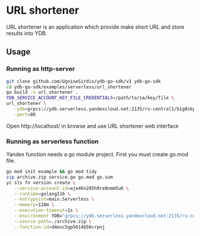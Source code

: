 # URL shortener

URL shortener is an application which provide make short URL and store results into YDB.

## Usage

### Running as http-server

```bash
git clone github.com/UgnineSirdis/ydb-go-sdk/v3 ydb-go-sdk
cd ydb-go-sdk/examples/serverless/url_shortener
go build -o url_shortener .
YDB_SERVICE_ACCOUNT_KEY_FILE_CREDENTIALS=/path/to/sa/key/file \
url_shortener \
   -ydb=grpcs://ydb.serverless.yandexcloud.net:2135/ru-central1/b1g8skpblkos03malf3s/etn01f8gv9an9sedo9fu \
   -port=80
```
Open http://localhost/ in browse and use URL shortener web interface

### Running as serverless function
Yandex function needs a go module project. First you must create go.mod file.
```bash
go mod init example && go mod tidy
zip archive.zip service.go go.mod go.sum
yc sls fn version create \
   --service-account-id=aje46n285h0re8nmm5u6 \
   --runtime=golang116 \
   --entrypoint=main.Serverless \
   --memory=128m \
   --execution-timeout=1s \
   --environment YDB="grpcs://ydb.serverless.yandexcloud.net:2135/ru-central1/b1g8skpblkos03malf3s/etnpa7o3qltdfgu9vsap" \
   --source-path=./archive.zip \
   --function-id=d4euc5gp5614b56crpnj
```
